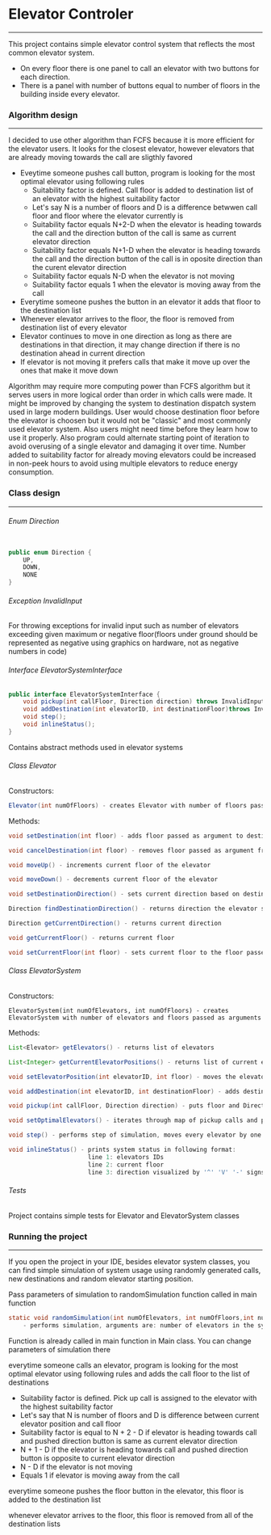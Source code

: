 # Elevator Controler

------

This project contains simple elevator control system that reflects the most common elevator system.

- On every floor there is one panel to call an elevator with two buttons for each direction.
- There is a panel with number of buttons equal to number of floors in the building inside every elevator.

### Algorithm design

------

I decided to use other algorithm than FCFS because it is more efficient for the elevator users. It looks for the closest  elevator, however elevators that are already moving towards the call are sligthly favored

- Eveytime someone pushes call button, program is looking for the most optimal elevator using following rules
  - Suitability factor is defined. Call floor is added to destination list of an elevator with the highest suitability factor
  - Let's say N is a number of floors and D is a difference betwwen call floor and floor where the elevator currently is
  - Suitability factor equals N+2-D when the elevator is heading towards the call and the direction button of the call is same as current elevator direction
  - Suitability factor equals N+1-D when the elevator is heading towards the call and the direction button of the call is in oposite direction than the curent elevator direction
  - Suitability factor equals N-D when the elevator is not moving
  - Suitability factor equals 1 when the elevator is moving away from the call
- Everytime someone pushes the button in an elevator it adds that floor to the destination list
- Whenever elevator arrives to the floor, the floor is removed from destination list of every elevator
- Elevator continues to move in one direction as long as there are destinations in that direction, it may change direction if there is no destination ahead in current direction
- If elevator is not moving it prefers calls that make it move up over the ones that make it move down

Algorithm may require more computing power than FCFS algorithm but it serves users in more logical order than order in which calls were made. It might be improved by changing the system to destination dispatch system used in large modern buildings. User would choose destination floor before the elevator is choosen but it would not be "classic" and most commonly used elevator system. Also users might need time before they learn how to use it properly. Also program could alternate starting point of iteration to avoid overusing of a single elevator and damaging it over time. Number added to suitability factor for already moving elevators could be increased in non-peek hours to avoid using multiple elevators to reduce energy consumption.

### Class design

------

###### Enum Direction 

```java

```

```java
public enum Direction {
    UP,
    DOWN,
    NONE
}
```

###### Exception InvalidInput

For throwing exceptions for invalid input such as number of elevators exceeding given maximum or negative floor(floors under ground should be represented as negative using graphics on hardware, not as negative numbers in code)

###### Interface ElevatorSystemInterface

```java
public interface ElevatorSystemInterface {
    void pickup(int callFloor, Direction direction) throws InvalidInput;
    void addDestination(int elevatorID, int destinationFloor)throws InvalidInput;
    void step();
    void inlineStatus();
}
```

Contains abstract methods used in elevator systems

###### Class Elevator

Constructors:

```java
Elevator(int numOfFloors) - creates Elevator with number of floors passed in argument
```

Methods:

```Java
void setDestination(int floor) - adds floor passed as argument to destinations list
```

```java
void cancelDestination(int floor) - removes floor passed as argument from destinations list

void moveUp() - increments current floor of the elevator

void moveDown() - decrements current floor of the elevator

void setDestinationDirection() - sets current direction based on destinasions list

Direction findDestinationDirection() - returns direction the elevator should follow based on destinations list
```

```java
Direction getCurrentDirection() - returns current direction

void getCurrentFloor() - returns current floor

void setCurrentFloor(int floor) - sets current floor to the floor passed in argument

```

###### Class ElevatorSystem

Constructors:

```
ElevatorSystem(int numOfElevators, int numOfFloors) - creates ElevatorSystem with number of elevators and floors passed as arguments
```

Methods:

```java
List<Elevator> getElevators() - returns list of elevators

List<Integer> getCurrentElevatorPositions() - returns list of current elevator positions 

void setElevatorPosition(int elevatorID, int floor) - moves the elevator of ID passed in first argument to the floor passed in second argument
```

```java
void addDestination(int elevatorID, int destinationFloor) - adds destination floor passed in second argument to destination list of elevator passed in first argument

void pickup(int callFloor, Direction direction) - puts floor and Direction passed in arguments into pickupCalls map

void setOptimalElevators() - iterates through map of pickup calls and puts the calls to the most suitable elevators

void step() - performs step of simulation, moves every elevator by one floor in proper direction and removes the floor from destinations lists and pickupCalls map upon elevator arrival to that floor 

void inlineStatus() - prints system status in following format:
					  line 1: elevators IDs
					  line 2: current floor
					  line 3: direction visualized by '^' 'V' '-' signs  

```

###### Tests

Project contains simple tests for Elevator and ElevatorSystem classes

### Running the project

------

If you open the project in your IDE, besides elevator system classes, you can find simple simulation of system usage using randomly generated calls, new destinations and random elevator starting position.

Pass parameters of simulation to randomSimulation function called in main function

```java
static void randomSimulation(int numOfElevators, int numOfFloors,int numOfSteps, int numOfStepsBetweenCalls, int numOfStepsBetweenDestinationPick, int SleepTimeEachStep) 
    - performs simulation, arguments are: number of elevators in the system, number of floors in the buildsin, number of steps/iterations, number which defines steps interval between pick up calls, number which defines interval between picking new destination, sleep time between steps in miliseconds.
```

Function is already called in main function in Main class. You can change parameters of simulation there

everytime someone calls an elevator, program is looking for the most optimal elevator using following rules and adds the call floor to the list of destinations

- Suitability factor is defined. Pick up call is assigned to the elevator with the highest suitability factor
- Let's say that N is number of  floors and D is difference between current elevator position and call floor
- Suitability factor is equal to N + 2 - D if elevator is heading towards call and pushed direction button is same as current elevator direction
- N + 1 - D if the elevator is heading towards call and pushed direction button is opposite to current elevator direction
- N - D if the elevator is not moving
- Equals 1 if elevator is moving away from the call 

everytime someone pushes the floor button in the elevator, this floor is added to the destination list

whenever elevator arrives to the floor, this floor is removed from all of the destination lists



